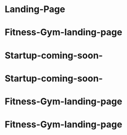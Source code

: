 # Landing-Page
# Fitness-Gym-landing-page
# Startup-coming-soon-
# Startup-coming-soon-
# Fitness-Gym-landing-page
# Fitness-Gym-landing-page
